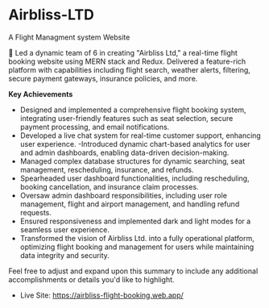 # Airbliss-LTD
A Flight Managment system Website

🚀 Led a dynamic team of 6 in creating "Airbliss Ltd," a real-time flight booking website using MERN stack and Redux. Delivered a feature-rich platform with capabilities including flight search, weather alerts, filtering, secure payment gateways, insurance policies, and more.

<strong>Key Achievements</strong>

- Designed and implemented a comprehensive flight booking system, integrating user-friendly features such as seat selection, secure payment processing, and email notifications.
- Developed a live chat system for real-time customer support, enhancing user experience.
-Introduced dynamic chart-based analytics for user and admin dashboards, enabling data-driven decision-making.
- Managed complex database structures for dynamic searching, seat management, rescheduling, insurance, and refunds.
- Spearheaded user dashboard functionalities, including rescheduling, booking cancellation, and insurance claim processes.
- Oversaw admin dashboard responsibilities, including user role management, flight and airport management, and handling refund requests.
- Ensured responsiveness and implemented dark and light modes for a seamless user experience.
- Transformed the vision of Airbliss Ltd. into a fully operational platform, optimizing flight booking and management for users while maintaining data integrity and security.

Feel free to adjust and expand upon this summary to include any additional accomplishments or details you'd like to highlight.

- Live Site: https://airbliss-flight-booking.web.app/
